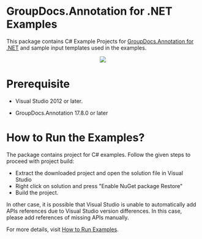 # GroupDocs.Annotation for .NET Examples

This package contains C# Example Projects for [GroupDocs.Annotation for .NET](https://products.groupdocs.com/annotation/net) and sample input templates used in the examples.

<p align="center">
  <a title="Download complete GroupDocs.Annotation for .NET Example source code" href="https://github.com/groupdocs-annotation/GroupDocs.Annotation-for-.NET/archive/master.zip">
	<img src="https://raw.github.com/AsposeExamples/java-examples-dashboard/master/images/downloadZip-Button-Large.png" />
  </a>
</p>

# Prerequisite

+ Visual Studio 2012 or later.

+ GroupDocs.Annotation 17.8.0 or later


# How to Run the Examples?

The package contains project for C# examples. Follow the given steps to proceed with project build:

* Extract the downloaded project and open the solution file in Visual Studio
* Right click on solution and press "Enable NuGet package Restore"
* Build the project.

In other case, it is possible that Visual Studio is unable to automatically add APIs references due to Visual Studio version differences. In this case, please add references of missing APIs manually.


For more details, visit  [How to Run Examples](https://docs.groupdocs.com/display/annotationnet/How+to+Run+Examples).
